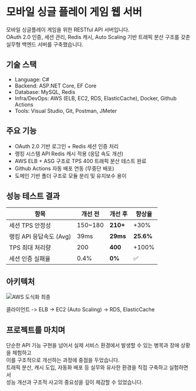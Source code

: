 # 모바일 싱글 플레이 게임 웹 서버
모바일 싱글플레이 게임을 위한 RESTful API 서버입니다.  
OAuth 2.0 인증, 세션 관리, Redis 캐시, Auto Scaling 기반 트래픽 분산 구조를 갖춘 실무형 백엔드 서버를 구축했습니다.

## 기술 스택
- Language: C#
- Backend: ASP.NET Core, EF Core
- Database: MySQL, Redis
- Infra/DevOps: AWS (ELB, EC2, RDS, ElasticCache), Docker, Github Actions
- Tools: Visual Studio, Git, Postman, JMeter

## 주요 기능
- OAuth 2.0 기반 로그인 + Redis 세션 인증 처리
- 랭킹 시스템 API Redis 캐시 적용 (응답 속도 개선)
- AWS ELB + ASG 구조로 TPS 400 트래픽 분산 테스트 완료
- Github Actions 자동 배포 연동 (무중단 배포)
- 도메인 기반 폴더 구조로 모듈 분리 및 유지보수 용이

## 성능 테스트 결과
| 항목                | 개선 전     | 개선 후     | 향상율       |
| ----------------- | -------- | -------- | --------- |
| 세션 TPS 안정성        | 150\~180 | **210+** | +30%      |
| 랭킹 API 응답속도 (Avg) | 39ms     | **29ms** | **25.6%** |
| TPS 최대 처리량        | 200      | **400**  | +100%     |
| 세션 인증 실패율         | 0.4%     | **0%**   | ✅         |

## 아키텍처
![AWS 도식화 최종](https://github.com/user-attachments/assets/b1ef8359-e24d-475c-8d26-5e62ec997af0)

클라이언트 -> ELB -> EC2 (Auto Scaling) -> RDS, ElasticCache

## 프로젝트를 마치며
단순한 API 기능 구현을 넘어서 실제 서비스 환경에서 발생할 수 있는 병목과 장애 상황을 체험하고  
이를 구조적으로 개선하는 과정에 중점을 두었습니다.  
트래픽 분산, 캐시 도입, 자동화 배포 등 실무와 유사한 환경을 직접 구축하고 실험하면서  
성능 개선과 구조적 사고의 중요성을 깊이 체감할 수 있었습니다.

